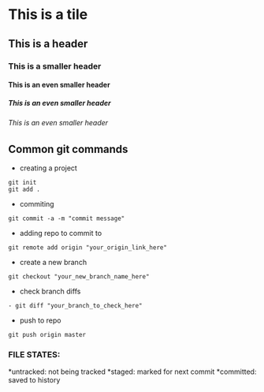 # This is a tile
## This is a header
### This is a smaller header
#### This is an even smaller header
##### This is an even smaller header
###### This is an even smaller header

## Common git commands
- creating a project
```
git init
git add .
```
- commiting
```
git commit -a -m "commit message"
```
- adding repo to commit to
```
git remote add origin "your_origin_link_here"
```
- create a new branch
```
git checkout "your_new_branch_name_here"
```
- check branch diffs
```
- git diff "your_branch_to_check_here"
```
- push to repo
```
git push origin master
```
### FILE STATES:
*untracked: not being tracked
*staged: marked for next commit
*committed: saved to history
